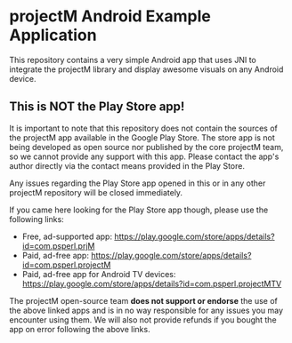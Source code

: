 projectM Android Example Application
====================================

This repository contains a very simple Android app that uses JNI to integrate the projectM library and display awesome
visuals on any Android device.

## This is NOT the Play Store app!

It is important to note that this repository does not contain the sources of the projectM app available in the Google
Play Store. The store app is not being developed as open source nor published by the core projectM team, so we cannot
provide any support with this app. Please contact the app's author directly via the contact means provided in the Play
Store.

Any issues regarding the Play Store app opened in this or in any other projectM repository will be closed immediately.

If you came here looking for the Play Store app though, please use the following links:

- Free, ad-supported app: https://play.google.com/store/apps/details?id=com.psperl.prjM
- Paid, ad-free app: https://play.google.com/store/apps/details?id=com.psperl.projectM
- Paid, ad-free app for Android TV devices: https://play.google.com/store/apps/details?id=com.psperl.projectMTV

The projectM open-source team **does not support or endorse** the use of the above linked apps and is in no way
responsible for any issues you may encounter using them. We will also not provide refunds if you bought the app on error
following the above links.